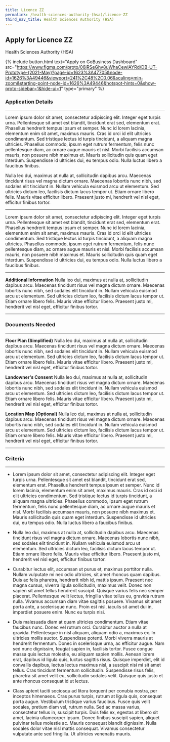 ```yaml
---
title: Licence ZZ
permalink: /health-sciences-authority-(hsa)/licence-ZZ
third_nav_title: Health Sciences Authority (HSA)
---
```


## Apply for Licence ZZ

Health Sciences Authority (HSA)

{% include button.html text="Apply on GoBusiness Dashboard" src="https://www.figma.com/proto/06jRSeGhv8uWhaCewiAYRd/DB-UT-Prototype-(2021-May)?page-id=1623%3A47705&node-id=1626%3A49446&viewport=241%2C48%2C0.06&scaling=min-zoom&starting-point-node-id=1626%3A49446&hotspot-hints=0&show-proto-sidebar=1&hide-ui=1" type="primary" %}

### Application Details
---
Lorem ipsum dolor sit amet, consectetur adipiscing elit. Integer eget turpis urna. Pellentesque sit amet est blandit, tincidunt erat sed, elementum erat. Phasellus hendrerit tempus ipsum et semper. Nunc id lorem lacinia, elementum enim sit amet, maximus mauris. Cras id orci id elit ultricies condimentum. Sed tristique lectus id turpis tincidunt, a aliquam magna ultricies. Phasellus commodo, ipsum eget rutrum fermentum, felis nunc pellentesque diam, ac ornare augue mauris et nisl. Morbi facilisis accumsan mauris, non posuere nibh maximus et. Mauris sollicitudin quis quam eget interdum. Suspendisse id ultricies dui, eu tempus odio. Nulla luctus libero a faucibus finibus.

Nulla leo dui, maximus at nulla at, sollicitudin dapibus arcu. Maecenas tincidunt risus vel magna dictum ornare. Maecenas lobortis nunc nibh, sed sodales elit tincidunt in. Nullam vehicula euismod arcu ut elementum. Sed ultricies dictum leo, facilisis dictum lacus tempor ut. Etiam ornare libero felis. Mauris vitae efficitur libero. Praesent justo mi, hendrerit vel nisl eget, efficitur finibus tortor.

---
Lorem ipsum dolor sit amet, consectetur adipiscing elit. Integer eget turpis urna. Pellentesque sit amet est blandit, tincidunt erat sed, elementum erat. Phasellus hendrerit tempus ipsum et semper. Nunc id lorem lacinia, elementum enim sit amet, maximus mauris. Cras id orci id elit ultricies condimentum. Sed tristique lectus id turpis tincidunt, a aliquam magna ultricies. Phasellus commodo, ipsum eget rutrum fermentum, felis nunc pellentesque diam, ac ornare augue mauris et nisl. Morbi facilisis accumsan mauris, non posuere nibh maximus et. Mauris sollicitudin quis quam eget interdum. Suspendisse id ultricies dui, eu tempus odio. Nulla luctus libero a faucibus finibus.

---
**Additional Information**
Nulla leo dui, maximus at nulla at, sollicitudin dapibus arcu. Maecenas tincidunt risus vel magna dictum ornare. Maecenas lobortis nunc nibh, sed sodales elit tincidunt in. Nullam vehicula euismod arcu ut elementum. Sed ultricies dictum leo, facilisis dictum lacus tempor ut. Etiam ornare libero felis. Mauris vitae efficitur libero. Praesent justo mi, hendrerit vel nisl eget, efficitur finibus tortor.

---

### Documents Needed
----
**Floor Plan (Simplified)**
Nulla leo dui, maximus at nulla at, sollicitudin dapibus arcu. Maecenas tincidunt risus vel magna dictum ornare. Maecenas lobortis nunc nibh, sed sodales elit tincidunt in. Nullam vehicula euismod arcu ut elementum. Sed ultricies dictum leo, facilisis dictum lacus tempor ut. Etiam ornare libero felis. Mauris vitae efficitur libero. Praesent justo mi, hendrerit vel nisl eget, efficitur finibus tortor.

**Landowner's Consent**
Nulla leo dui, maximus at nulla at, sollicitudin dapibus arcu. Maecenas tincidunt risus vel magna dictum ornare. Maecenas lobortis nunc nibh, sed sodales elit tincidunt in. Nullam vehicula euismod arcu ut elementum. Sed ultricies dictum leo, facilisis dictum lacus tempor ut. Etiam ornare libero felis. Mauris vitae efficitur libero. Praesent justo mi, hendrerit vel nisl eget, efficitur finibus tortor.

**Location Map (Optional)**
Nulla leo dui, maximus at nulla at, sollicitudin dapibus arcu. Maecenas tincidunt risus vel magna dictum ornare. Maecenas lobortis nunc nibh, sed sodales elit tincidunt in. Nullam vehicula euismod arcu ut elementum. Sed ultricies dictum leo, facilisis dictum lacus tempor ut. Etiam ornare libero felis. Mauris vitae efficitur libero. Praesent justo mi, hendrerit vel nisl eget, efficitur finibus tortor.

----
### Criteria
----
* Lorem ipsum dolor sit amet, consectetur adipiscing elit. Integer eget turpis urna. Pellentesque sit amet est blandit, tincidunt erat sed, elementum erat. Phasellus hendrerit tempus ipsum et semper. Nunc id lorem lacinia, elementum enim sit amet, maximus mauris. Cras id orci id elit ultricies condimentum. Sed tristique lectus id turpis tincidunt, a aliquam magna ultricies. Phasellus commodo, ipsum eget rutrum fermentum, felis nunc pellentesque diam, ac ornare augue mauris et nisl. Morbi facilisis accumsan mauris, non posuere nibh maximus et. Mauris sollicitudin quis quam eget interdum. Suspendisse id ultricies dui, eu tempus odio. Nulla luctus libero a faucibus finibus.

* Nulla leo dui, maximus at nulla at, sollicitudin dapibus arcu. Maecenas tincidunt risus vel magna dictum ornare. Maecenas lobortis nunc nibh, sed sodales elit tincidunt in. Nullam vehicula euismod arcu ut elementum. Sed ultricies dictum leo, facilisis dictum lacus tempor ut. Etiam ornare libero felis. Mauris vitae efficitur libero. Praesent justo mi, hendrerit vel nisl eget, efficitur finibus tortor.

* Curabitur lectus elit, accumsan ut purus et, maximus porttitor nulla. Nullam vulputate mi nec odio ultricies, sit amet rhoncus quam dapibus. Duis ac felis pharetra, hendrerit nibh id, mattis ipsum. Praesent nec magna cursus, viverra ligula sollicitudin, maximus velit. Donec non sapien sit amet tellus hendrerit suscipit. Quisque varius felis nec semper placerat. Pellentesque velit lectus, fringilla vitae tellus eu, gravida rutrum nulla. Vivamus accumsan diam vitae sagittis posuere. Vivamus sit amet porta ante, a scelerisque nunc. Proin est nisl, iaculis sit amet dui in, imperdiet posuere enim. Nunc eu turpis nisi.

* Duis malesuada diam at quam ultricies condimentum. Etiam vitae faucibus nunc. Donec vel rutrum orci. Curabitur auctor a nulla at gravida. Pellentesque in nisl aliquam, aliquam odio a, maximus ex. In ultricies mollis auctor. Suspendisse potenti. Morbi viverra mauris at hendrerit fermentum. Donec in scelerisque urna, ac efficitur augue. Nam sed nunc dignissim, feugiat sapien in, facilisis tortor. Fusce congue massa quis lectus molestie, eu aliquam sapien mollis. Aenean lorem erat, dapibus id ligula quis, luctus sagittis risus. Quisque imperdiet, elit id convallis dapibus, lectus lectus maximus nisl, a suscipit nisi mi sit amet tellus. Cras tincidunt fermentum sollicitudin. Suspendisse risus felis, pharetra sit amet velit eu, sollicitudin sodales velit. Quisque quis justo et ante rhoncus consequat id ut lectus.

* Class aptent taciti sociosqu ad litora torquent per conubia nostra, per inceptos himenaeos. Cras purus turpis, rutrum at ligula quis, consequat porta augue. Vestibulum tristique varius faucibus. Fusce quis velit sodales, pretium diam vel, rutrum nulla. Sed ac massa varius, consectetur tellus in, suscipit turpis. Duis felis ex, egestas at libero sit amet, lacinia ullamcorper ipsum. Donec finibus suscipit sapien, aliquet pulvinar tellus molestie ac. Mauris consequat blandit dignissim. Nulla sodales dolor vitae nisl mattis consequat. Vivamus consectetur vulputate ante sed fringilla. Ut ultricies venenatis mauris.

